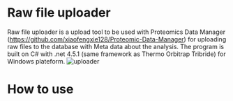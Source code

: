 # Raw file uploader
Raw file uploader is a upload tool to be used with Proteomics Data Manager (https://github.com/xiaofengxie128/Proteomic-Data-Manager) for uploading raw files to the database with Meta data about the analysis. The program is built on C# with .net 4.5.1 (same framework as Thermo Orbitrap Tribride) for Windows plateform.
![uploader](https://user-images.githubusercontent.com/77813931/153934917-c7336713-dcbc-4d8f-b7f7-72cc57faec96.PNG)



# How to use
